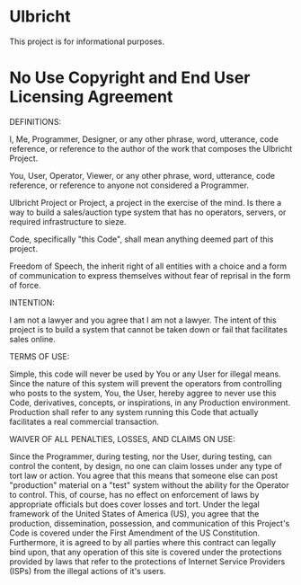 # Ulbricht

This project is for informational purposes.

# No Use Copyright and End User Licensing Agreement

DEFINITIONS:

I, Me, Programmer, Designer, or any other phrase, word, utterance, code reference, or reference to the author of the work that composes the Ulbricht Project.

You, User, Operator, Viewer, or any other phrase, word, utterance, code reference, or reference to anyone not considered a Programmer.

Ulbricht Project or Project, a project in the exercise of the mind. Is there a way to build a sales/auction type system that has no operators, servers, or required infrastructure to sieze.

Code, specifically "this Code", shall mean anything deemed part of this project.

Freedom of Speech, the inherit right of all entities with a choice and a form of communication to express themselves without fear of reprisal in the form of force.

INTENTION:

I am not a lawyer and you agree that I am not a lawyer. The intent of this project is to build a system that cannot be taken down or fail that facilitates sales online.

TERMS OF USE:

Simple, this code will never be used by You or any User for illegal means. Since the nature of this system will prevent the operators from controlling who posts to the system, You, the User, hereby aggree to never use this Code, derivatives, concepts, or inspirations, in any Production environment. Production shall refer to any system running this Code that actually facilitates a real commercial transaction.

WAIVER OF ALL PENALTIES, LOSSES, AND CLAIMS ON USE:

Since the Programmer, during testing, nor the User, during testing, can control the content, by design, no one can claim losses under any type of tort law or action. You agree that this means that someone else can post "production" material on a "test" system without the ability for the Operator to control. This, of course, has no effect on enforcement of laws by appropriate officials but does cover losses and tort. Under the legal framework of the United States of America (US), you agree that the production, dissemination, possession, and communication of this Project's Code is covered under the First Amendment of the US Constitution. Furthermore, it is agreed to by all parties where this contract can legally bind upon, that any operation of this site is covered under the protections provided by laws that refer to the protections of Internet Service Providers (ISPs) from the illegal actions of it's users.

